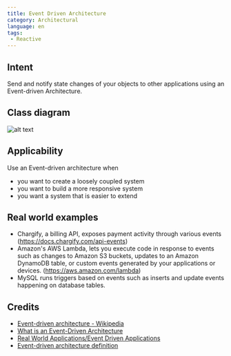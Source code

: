 ```yaml
---
title: Event Driven Architecture
category: Architectural
language: en
tags:
 - Reactive
---
```


## Intent
Send and notify state changes of your objects to other applications using an Event-driven Architecture.

## Class diagram
![alt text](./etc/eda.png "Event Driven Architecture")

## Applicability
Use an Event-driven architecture when

* you want to create a loosely coupled system
* you want to build a more responsive system
* you want a system that is easier to extend

## Real world examples

* Chargify, a billing API, exposes payment activity through various events (https://docs.chargify.com/api-events)
* Amazon's AWS Lambda, lets you execute code in response to events such as changes to Amazon S3 buckets, updates to an Amazon DynamoDB table, or custom events generated by your applications or devices. (https://aws.amazon.com/lambda)
* MySQL runs triggers based on events such as inserts and update events happening on database tables.

## Credits

* [Event-driven architecture - Wikipedia](https://en.wikipedia.org/wiki/Event-driven_architecture)
* [What is an Event-Driven Architecture](https://aws.amazon.com/event-driven-architecture/)
* [Real World Applications/Event Driven Applications](https://wiki.haskell.org/Real_World_Applications/Event_Driven_Applications)
* [Event-driven architecture definition](http://searchsoa.techtarget.com/definition/event-driven-architecture)
